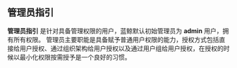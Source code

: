 ## 管理员指引
**管理员指引** 是针对具备管理权限的用户，蓝鲸默认初始管理员为 **admin** 用户，拥有所有权限。
管理员主要职能是具备赋予普通用户权限的能力，授权方式包括直接给用户授权、通过组织架构给用户授权以及通过用户组给用户授权，在授权的时候以最小化权限按需授予是一个良好的习惯。
